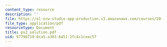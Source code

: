 ```yaml
---
content_type: resource
description: ''
file: https://ol-ocw-studio-app-production.s3.amazonaws.com/courses/20-410j-molecular-cellular-and-tissue-biomechanics-be-410j-spring-2003/977987190ca5a30364512fc4c1ceec57_ps2_solution.pdf
file_type: application/pdf
resourcetype: Document
title: ps2_solution.pdf
uid: 97798719-0ca5-a303-6451-2fc4c1ceec57
---
```

